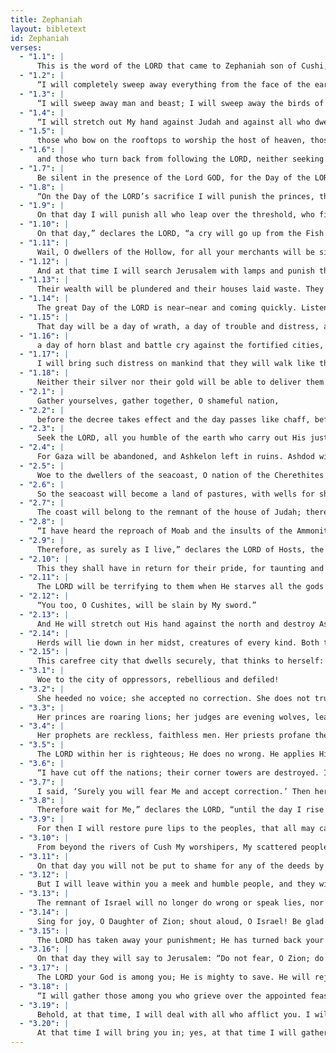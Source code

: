 ```yaml
---
title: Zephaniah
layout: bibletext
id: Zephaniah
verses:
  - "1.1": |
      This is the word of the LORD that came to Zephaniah son of Cushi, the son of Gedaliah, the son of Amariah, the son of Hezekiah, in the days of Josiah son of Amon king of Judah:
  - "1.2": |
      “I will completely sweep away everything from the face of the earth,” declares the LORD.
  - "1.3": |
      “I will sweep away man and beast; I will sweep away the birds of the air, and the fish of the sea, and the idols with their wicked worshipers. I will cut off mankind from the face of the earth,” declares the LORD.
  - "1.4": |
      “I will stretch out My hand against Judah and against all who dwell in Jerusalem. I will cut off from this place every remnant of Baal, the names of the idolatrous and pagan priests—
  - "1.5": |
      those who bow on the rooftops to worship the host of heaven, those who bow down and swear by the LORD but also swear by Milcom,
  - "1.6": |
      and those who turn back from following the LORD, neither seeking the LORD nor inquiring of Him.”
  - "1.7": |
      Be silent in the presence of the Lord GOD, for the Day of the LORD is near. Indeed, the LORD has prepared a sacrifice; He has consecrated His guests.
  - "1.8": |
      “On the Day of the LORD’s sacrifice I will punish the princes, the king’s sons, and all who are dressed in foreign apparel.
  - "1.9": |
      On that day I will punish all who leap over the threshold, who fill the house of their master with violence and deceit.
  - "1.10": |
      On that day,” declares the LORD, “a cry will go up from the Fish Gate, a wail from the Second District, and a loud crashing from the hills.
  - "1.11": |
      Wail, O dwellers of the Hollow, for all your merchants will be silenced; all who weigh out silver will be cut off.
  - "1.12": |
      And at that time I will search Jerusalem with lamps and punish the men settled in complacency, who say to themselves, ‘The LORD will do nothing, either good or bad.’
  - "1.13": |
      Their wealth will be plundered and their houses laid waste. They will build houses but not inhabit them, and plant vineyards but never drink their wine.
  - "1.14": |
      The great Day of the LORD is near—near and coming quickly. Listen, the Day of the LORD! Then the cry of the mighty will be bitter.
  - "1.15": |
      That day will be a day of wrath, a day of trouble and distress, a day of destruction and desolation, a day of darkness and gloom, a day of clouds and blackness,
  - "1.16": |
      a day of horn blast and battle cry against the fortified cities, and against the high corner towers.
  - "1.17": |
      I will bring such distress on mankind that they will walk like the blind, because they have sinned against the LORD. Their blood will be poured out like dust and their flesh like dung.
  - "1.18": |
      Neither their silver nor their gold will be able to deliver them on the Day of the LORD’s wrath. The whole earth will be consumed by the fire of His jealousy.” For indeed, He will make a sudden end of all who dwell on the earth.
  - "2.1": |
      Gather yourselves, gather together, O shameful nation,
  - "2.2": |
      before the decree takes effect and the day passes like chaff, before the burning anger of the LORD comes upon you, before the Day of the LORD’s anger comes upon you.
  - "2.3": |
      Seek the LORD, all you humble of the earth who carry out His justice. Seek righteousness; seek humility. Perhaps you will be sheltered on the day of the LORD’s anger.
  - "2.4": |
      For Gaza will be abandoned, and Ashkelon left in ruins. Ashdod will be driven out at noon, and Ekron will be uprooted.
  - "2.5": |
      Woe to the dwellers of the seacoast, O nation of the Cherethites! The word of the LORD is against you, O Canaan, land of the Philistines: “I will destroy you, and no one will be left.”
  - "2.6": |
      So the seacoast will become a land of pastures, with wells for shepherds and folds for sheep.
  - "2.7": |
      The coast will belong to the remnant of the house of Judah; there they will find pasture. They will lie down in the evening among the houses of Ashkelon, for the LORD their God will attend to them and restore their captives.
  - "2.8": |
      “I have heard the reproach of Moab and the insults of the Ammonites, who have taunted My people and threatened their borders.
  - "2.9": |
      Therefore, as surely as I live,” declares the LORD of Hosts, the God of Israel, “surely Moab will be like Sodom and the Ammonites like Gomorrah—a place of weeds and salt pits, a perpetual wasteland. The remnant of My people will plunder them; the remainder of My nation will dispossess them.”
  - "2.10": |
      This they shall have in return for their pride, for taunting and mocking the people of the LORD of Hosts.
  - "2.11": |
      The LORD will be terrifying to them when He starves all the gods of the earth. Then the nations of every shore will bow in worship to Him, each in its own place.
  - "2.12": |
      “You too, O Cushites, will be slain by My sword.”
  - "2.13": |
      And He will stretch out His hand against the north and destroy Assyria; He will make Nineveh a desolation, as dry as a desert.
  - "2.14": |
      Herds will lie down in her midst, creatures of every kind. Both the desert owl and screech owl will roost atop her pillars. Their calls will sound from the window, but desolation will lie on the threshold, for He will expose the beams of cedar.
  - "2.15": |
      This carefree city that dwells securely, that thinks to herself: “I am it, and there is none besides me,” what a ruin she has become, a resting place for beasts. Everyone who passes by her hisses and shakes his fist.
  - "3.1": |
      Woe to the city of oppressors, rebellious and defiled!
  - "3.2": |
      She heeded no voice; she accepted no correction. She does not trust in the LORD; she has not drawn near to her God.
  - "3.3": |
      Her princes are roaring lions; her judges are evening wolves, leaving nothing for the morning.
  - "3.4": |
      Her prophets are reckless, faithless men. Her priests profane the sanctuary; they do violence to the law.
  - "3.5": |
      The LORD within her is righteous; He does no wrong. He applies His justice morning by morning; He does not fail at dawn, yet the unjust knows no shame.
  - "3.6": |
      “I have cut off the nations; their corner towers are destroyed. I have made their streets deserted with no one to pass through. Their cities are laid waste, with no man, no inhabitant.
  - "3.7": |
      I said, ‘Surely you will fear Me and accept correction.’ Then her dwelling place would not be cut off despite all for which I punished her. But they rose early to corrupt all their deeds.
  - "3.8": |
      Therefore wait for Me,” declares the LORD, “until the day I rise to testify. For My decision is to gather nations, to assemble kingdoms, to pour out upon them My indignation—all My burning anger. For all the earth will be consumed by the fire of My jealousy.
  - "3.9": |
      For then I will restore pure lips to the peoples, that all may call upon the name of the LORD and serve Him shoulder to shoulder.
  - "3.10": |
      From beyond the rivers of Cush My worshipers, My scattered people, will bring Me an offering.
  - "3.11": |
      On that day you will not be put to shame for any of the deeds by which you have transgressed against Me. For then I will remove from among you those who rejoice in their pride, and you will never again be haughty on My holy mountain.
  - "3.12": |
      But I will leave within you a meek and humble people, and they will trust in the name of the LORD.
  - "3.13": |
      The remnant of Israel will no longer do wrong or speak lies, nor will a deceitful tongue be found in their mouths. But they will feed and lie down, with no one to make them tremble.”
  - "3.14": |
      Sing for joy, O Daughter of Zion; shout aloud, O Israel! Be glad and rejoice with all your heart, O Daughter of Jerusalem!
  - "3.15": |
      The LORD has taken away your punishment; He has turned back your enemy. Israel’s King, the LORD, is among you; no longer will you fear any harm.
  - "3.16": |
      On that day they will say to Jerusalem: “Do not fear, O Zion; do not let your hands fall limp.
  - "3.17": |
      The LORD your God is among you; He is mighty to save. He will rejoice over you with gladness; He will quiet you with His love; He will rejoice over you with singing.”
  - "3.18": |
      “I will gather those among you who grieve over the appointed feasts, so that you will no longer suffer reproach.
  - "3.19": |
      Behold, at that time, I will deal with all who afflict you. I will save the lame and gather the scattered; and I will appoint praise and fame for the disgraced throughout the earth.
  - "3.20": |
      At that time I will bring you in; yes, at that time I will gather you. For I will give you fame and praise among all the peoples of the earth when I restore your captives before your very eyes,” says the LORD.
---
```

